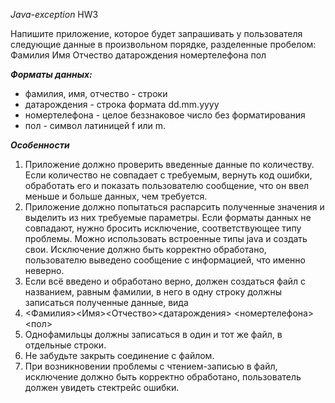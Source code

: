 *Java-exception* HW3

Напишите приложение, которое будет запрашивать у пользователя следующие данные в произвольном порядке, разделенные пробелом:
Фамилия Имя Отчество датарождения номертелефона пол

***Форматы данных:***

- фамилия, имя, отчество - строки
- датарождения - строка формата dd.mm.yyyy
- номертелефона - целое беззнаковое число без форматирования
- пол - символ латиницей f или m.

***Особенности***

1. Приложение должно проверить введенные данные по количеству. Если количество не совпадает с требуемым, вернуть код ошибки, обработать его и показать пользователю сообщение, что он ввел меньше и больше данных, чем требуется.
2. Приложение должно попытаться распарсить полученные значения и выделить из них требуемые параметры. Если форматы данных не совпадают, нужно бросить исключение, соответствующее типу проблемы. Можно использовать встроенные типы java и создать свои. Исключение должно быть корректно обработано, пользователю выведено сообщение с информацией, что именно неверно.
3. Если всё введено и обработано верно, должен создаться файл с названием, равным фамилии, в него в одну строку должны записаться полученные данные, вида
4. <Фамилия><Имя><Отчество><датарождения> <номертелефона><пол>
5. Однофамильцы должны записаться в один и тот же файл, в отдельные строки.
6. Не забудьте закрыть соединение с файлом.
7. При возникновении проблемы с чтением-записью в файл, исключение должно быть корректно обработано, пользователь должен увидеть стектрейс ошибки.